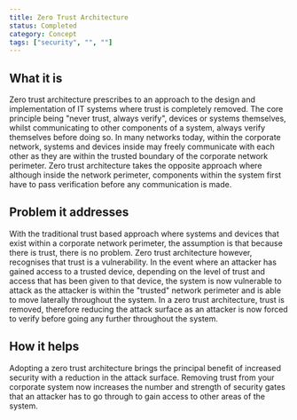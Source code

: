 ```yaml
---
title: Zero Trust Architecture
status: Completed
category: Concept
tags: ["security", "", ""]
---
```


## What it is

Zero trust architecture prescribes to an approach to the design and implementation of IT systems
where trust is completely removed.
The core principle being "never trust, always verify", devices or systems themselves,
whilst communicating to other components of a system, always verify themselves before doing so.
In many networks today, within the corporate network, systems and devices inside may freely communicate with each other
as they are within the trusted boundary of the corporate network perimeter.
Zero trust architecture takes the opposite approach where although inside the network perimeter,
components within the system first have to pass verification before any communication is made.

## Problem it addresses

With the traditional trust based approach where systems and devices that exist within a corporate network perimeter,
the assumption is that because there is trust, there is no problem.
Zero trust architecture however, recognises that trust is a vulnerability.
In the event where an attacker has gained access to a trusted device,
depending on the level of trust and access that has been given to that device,
the system is now vulnerable to attack
as the attacker is within the "trusted" network perimeter and is able to move laterally throughout the system.
In a zero trust architecture, trust is removed, therefore reducing the attack surface
as an attacker is now forced to verify before going any further throughout the system.

## How it helps

Adopting a zero trust architecture brings the principal benefit of increased security
with a reduction in the attack surface.
Removing trust from your corporate system now increases the number and strength of security gates
that an attacker has to go through to gain access to other areas of the system.
